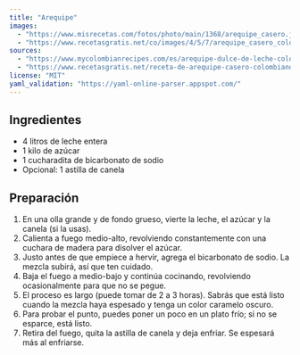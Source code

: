 ```yaml
---
title: "Arequipe"
images:
  - "https://www.misrecetas.com/fotos/photo/main/1368/arequipe_casero.jpg"
  - "https://www.recetasgratis.net/co/images/4/5/7/arequipe_casero_colombiano_23754_600.jpg"
sources:
  - "https://www.mycolombianrecipes.com/es/arequipe-dulce-de-leche-colombiano/"
  - "https://www.recetasgratis.net/receta-de-arequipe-casero-colombiano-23754.html"
license: "MIT"
yaml_validation: "https://yaml-online-parser.appspot.com/"
---
```


## Ingredientes

*   4 litros de leche entera
*   1 kilo de azúcar
*   1 cucharadita de bicarbonato de sodio
*   Opcional: 1 astilla de canela

## Preparación

1.  En una olla grande y de fondo grueso, vierte la leche, el azúcar y la canela (si la usas).
2.  Calienta a fuego medio-alto, revolviendo constantemente con una cuchara de madera para disolver el azúcar.
3.  Justo antes de que empiece a hervir, agrega el bicarbonato de sodio. La mezcla subirá, así que ten cuidado.
4.  Baja el fuego a medio-bajo y continúa cocinando, revolviendo ocasionalmente para que no se pegue.
5.  El proceso es largo (puede tomar de 2 a 3 horas). Sabrás que está listo cuando la mezcla haya espesado y tenga un color caramelo oscuro.
6.  Para probar el punto, puedes poner un poco en un plato frío; si no se esparce, está listo.
7.  Retira del fuego, quita la astilla de canela y deja enfriar. Se espesará más al enfriarse.